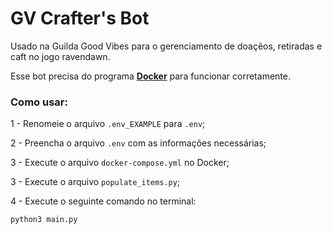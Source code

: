 # GV Crafter's Bot 

Usado na Guilda Good Vibes para o gerenciamento de doaçẽos, retiradas e caft no jogo ravendawn.

Esse bot precisa do programa **[Docker](https://docker.io/)** para funcionar corretamente.

### Como usar:
1 - Renomeie o arquivo `.env_EXAMPLE` para `.env`;

2 - Preencha o arquivo `.env` com as informações necessárias;

3 - Execute o arquivo `docker-compose.yml` no Docker;

3 - Execute o arquivo `populate_items.py`;

4 - Execute o seguinte comando no terminal:
```bash
python3 main.py
```
